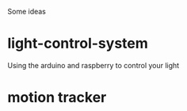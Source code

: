 Some ideas

# light-control-system
Using the arduino and raspberry to control your light

# motion tracker

#
